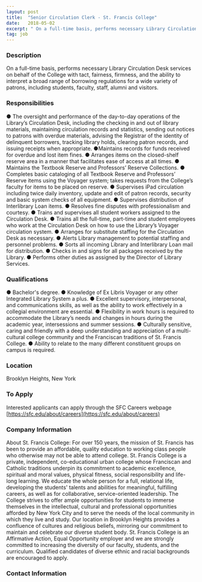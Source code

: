 ```yaml
---
layout: post
title:  "Senior Circulation Clerk - St. Francis College"
date:   2018-05-02
excerpt: " On a full-time basis, performs necessary Library Circulation Desk services on behalf of the College with tact, fairness, firmness, and the ability to interpret a broad range of borrowing regulations for a wide variety of patrons, including students, faculty, staff, alumni and visitors."
tag: job
---
```


### Description   

 On a full-time basis, performs necessary Library Circulation Desk services on behalf of the College with tact, fairness, firmness, and the ability to interpret a broad range of borrowing regulations for a wide variety of patrons, including students, faculty, staff, alumni and visitors.


### Responsibilities   

● The oversight and performance of the day-to-day operations of the Library’s Circulation Desk, including the checking in and out of library materials, maintaining circulation records and statistics, sending out notices to patrons with overdue materials, advising the Registrar of the identity of delinquent borrowers, tracking library holds, clearing patron records, and issuing receipts when appropriate. 
●Maintains records for funds received for overdue and lost item fines. 
● Arranges items on the closed-shelf reserve area in a manner that facilitates ease of access at all times. 
● Maintains the Textbook Reserve and Professors’ Reserve Collections. 
● Completes basic cataloging of all Textbook Reserve and Professors’ Reserve items using the Voyager system; takes requests from the College’s faculty for items to be placed on reserve. 
● Supervises iPad circulation including twice daily inventory, update and edit of patron records, security and basic system checks of all equipment. 
● Supervises distribution of Interlibrary Loan items. 
● Resolves fine disputes with professionalism and courtesy. 
● Trains and supervises all student workers assigned to the Circulation Desk. 
● Trains all the full-time, part-time and student employees who work at the Circulation Desk on how to use the Library’s Voyager circulation system. 
● Arranges for substitute staffing for the Circulation Desk as necessary. 
● Alerts Library management to potential staffing and personnel problems. 
● Sorts all incoming Library and Interlibrary Loan mail for distribution. 
● Checks in and signs for all packages received by the Library. 
● Performs other duties as assigned by the Director of Library Services. 



### Qualifications   

● Bachelor's degree. 
● Knowledge of Ex Libris Voyager or any other Integrated Library System a plus. 
● Excellent supervisory, interpersonal, and communications skills, as well as the ability to work effectively in a collegial environment are essential. 
● Flexibility in work hours is required to accommodate the Library’s needs and changes in hours during the academic year, intersessions and summer sessions. 
● Culturally sensitive, caring and friendly with a deep understanding and appreciation of a multi-cultural college community and the Franciscan traditions of St. Francis College. 
● Ability to relate to the many different constituent groups on campus is required. 





### Location   

Brooklyn Heights, New York




### To Apply   

Interested applicants can apply through the SFC Careers webpage 
[https://sfc.edu/about/careers](https://sfc.edu/about/careers)


### Company Information   

About St. Francis College: 
For over 150 years, the mission of St. Francis has been to provide an affordable, quality education to working class people who otherwise may not be able to attend college. St. Francis College is a private, independent, co-educational urban college whose Franciscan and Catholic traditions underpin its commitment to academic excellence, spiritual and moral values, physical fitness, social responsibility and life-long learning. We educate the whole person for a full, relational life, developing the students' talents and abilities for meaningful, fulfilling careers, as well as for collaborative, service-oriented leadership. 
The College strives to offer ample opportunities for students to immerse themselves in the intellectual, cultural and professional opportunities afforded by New York City and to serve the needs of the local community in which they live and study. Our location in Brooklyn Heights provides a confluence of cultures and religious beliefs, mirroring our commitment to maintain and celebrate our diverse student body. 
St. Francis College is an Affirmative Action, Equal Opportunity employer and we are strongly committed to increasing the diversity of our faculty, students, and the curriculum. Qualified candidates of diverse ethnic and racial backgrounds are encouraged to apply.


### Contact Information   

 


